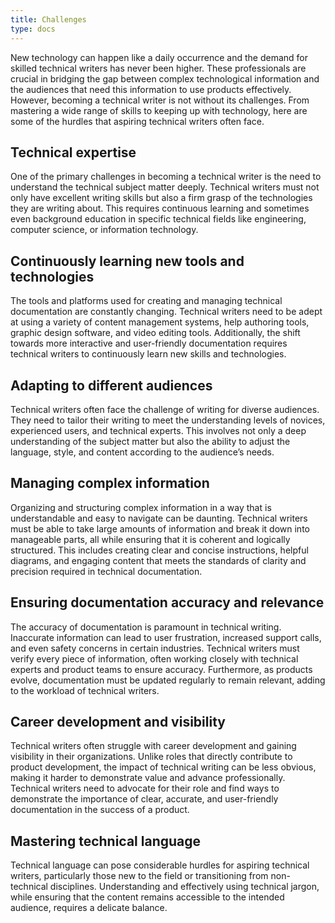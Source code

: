 ```yaml
---
title: Challenges
type: docs
---
```


New technology can happen like a daily occurrence and the demand for skilled technical writers has never been higher. These professionals are crucial in bridging the gap between complex technological information and the audiences that need this information to use products effectively. However, becoming a technical writer is not without its challenges. From mastering a wide range of skills to keeping up with technology, here are some of the hurdles that aspiring technical writers often face.

## Technical expertise

One of the primary challenges in becoming a technical writer is the need to understand the technical subject matter deeply. Technical writers must not only have excellent writing skills but also a firm grasp of the technologies they are writing about. This requires continuous learning and sometimes even background education in specific technical fields like engineering, computer science, or information technology.

## Continuously learning new tools and technologies

The tools and platforms used for creating and managing technical documentation are constantly changing. Technical writers need to be adept at using a variety of content management systems, help authoring tools, graphic design software, and video editing tools. Additionally, the shift towards more interactive and user-friendly documentation requires technical writers to continuously learn new skills and technologies.

## Adapting to different audiences

Technical writers often face the challenge of writing for diverse audiences. They need to tailor their writing to meet the understanding levels of novices, experienced users, and technical experts. This involves not only a deep understanding of the subject matter but also the ability to adjust the language, style, and content according to the audience’s needs.

## Managing complex information

Organizing and structuring complex information in a way that is understandable and easy to navigate can be daunting. Technical writers must be able to take large amounts of information and break it down into manageable parts, all while ensuring that it is coherent and logically structured. This includes creating clear and concise instructions, helpful diagrams, and engaging content that meets the standards of clarity and precision required in technical documentation.

## Ensuring documentation accuracy and relevance

The accuracy of documentation is paramount in technical writing. Inaccurate information can lead to user frustration, increased support calls, and even safety concerns in certain industries. Technical writers must verify every piece of information, often working closely with technical experts and product teams to ensure accuracy. Furthermore, as products evolve, documentation must be updated regularly to remain relevant, adding to the workload of technical writers.

## Career development and visibility

Technical writers often struggle with career development and gaining visibility in their organizations. Unlike roles that directly contribute to product development, the impact of technical writing can be less obvious, making it harder to demonstrate value and advance professionally. Technical writers need to advocate for their role and find ways to demonstrate the importance of clear, accurate, and user-friendly documentation in the success of a product.

## Mastering technical language 

Technical language can pose considerable hurdles for aspiring technical writers, particularly those new to the field or transitioning from non-technical disciplines. Understanding and effectively using technical jargon, while ensuring that the content remains accessible to the intended audience, requires a delicate balance.